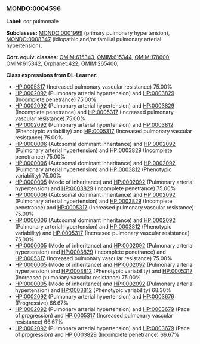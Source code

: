 
### [MONDO:0004596](http://purl.obolibrary.org/obo/MONDO_0004596)
**Label:** cor pulmonale

**Subclasses:** [MONDO:0001999](http://purl.obolibrary.org/obo/MONDO_0001999) (primary pulmonary hypertension), [MONDO:0008347](http://purl.obolibrary.org/obo/MONDO_0008347) (idiopathic and/or familial pulmonary arterial hypertension), 

**Corr. equiv. classes:** [OMIM:615343](http://purl.obolibrary.org/obo/OMIM_615343), [OMIM:615344](http://purl.obolibrary.org/obo/OMIM_615344), [OMIM:178600](http://purl.obolibrary.org/obo/OMIM_178600), [OMIM:615342](http://purl.obolibrary.org/obo/OMIM_615342), [Orphanet:422](http://www.orpha.net/ORDO/Orphanet_422), [OMIM:265400](http://purl.obolibrary.org/obo/OMIM_265400), 

**Class expressions from DL-Learner:**

- [HP:0005317](http://purl.obolibrary.org/obo/HP_0005317) (Increased pulmonary vascular resistance) 75.00%
- [HP:0002092](http://purl.obolibrary.org/obo/HP_0002092) (Pulmonary arterial hypertension) and [HP:0003829](http://purl.obolibrary.org/obo/HP_0003829) (Incomplete penetrance) 75.00%
- [HP:0002092](http://purl.obolibrary.org/obo/HP_0002092) (Pulmonary arterial hypertension) and [HP:0003829](http://purl.obolibrary.org/obo/HP_0003829) (Incomplete penetrance) and [HP:0005317](http://purl.obolibrary.org/obo/HP_0005317) (Increased pulmonary vascular resistance) 75.00%
- [HP:0002092](http://purl.obolibrary.org/obo/HP_0002092) (Pulmonary arterial hypertension) and [HP:0003812](http://purl.obolibrary.org/obo/HP_0003812) (Phenotypic variability) and [HP:0005317](http://purl.obolibrary.org/obo/HP_0005317) (Increased pulmonary vascular resistance) 75.00%
- [HP:0000006](http://purl.obolibrary.org/obo/HP_0000006) (Autosomal dominant inheritance) and [HP:0002092](http://purl.obolibrary.org/obo/HP_0002092) (Pulmonary arterial hypertension) and [HP:0003829](http://purl.obolibrary.org/obo/HP_0003829) (Incomplete penetrance) 75.00%
- [HP:0000006](http://purl.obolibrary.org/obo/HP_0000006) (Autosomal dominant inheritance) and [HP:0002092](http://purl.obolibrary.org/obo/HP_0002092) (Pulmonary arterial hypertension) and [HP:0003812](http://purl.obolibrary.org/obo/HP_0003812) (Phenotypic variability) 75.00%
- [HP:0000005](http://purl.obolibrary.org/obo/HP_0000005) (Mode of inheritance) and [HP:0002092](http://purl.obolibrary.org/obo/HP_0002092) (Pulmonary arterial hypertension) and [HP:0003829](http://purl.obolibrary.org/obo/HP_0003829) (Incomplete penetrance) 75.00%
- [HP:0000006](http://purl.obolibrary.org/obo/HP_0000006) (Autosomal dominant inheritance) and [HP:0002092](http://purl.obolibrary.org/obo/HP_0002092) (Pulmonary arterial hypertension) and [HP:0003829](http://purl.obolibrary.org/obo/HP_0003829) (Incomplete penetrance) and [HP:0005317](http://purl.obolibrary.org/obo/HP_0005317) (Increased pulmonary vascular resistance) 75.00%
- [HP:0000006](http://purl.obolibrary.org/obo/HP_0000006) (Autosomal dominant inheritance) and [HP:0002092](http://purl.obolibrary.org/obo/HP_0002092) (Pulmonary arterial hypertension) and [HP:0003812](http://purl.obolibrary.org/obo/HP_0003812) (Phenotypic variability) and [HP:0005317](http://purl.obolibrary.org/obo/HP_0005317) (Increased pulmonary vascular resistance) 75.00%
- [HP:0000005](http://purl.obolibrary.org/obo/HP_0000005) (Mode of inheritance) and [HP:0002092](http://purl.obolibrary.org/obo/HP_0002092) (Pulmonary arterial hypertension) and [HP:0003829](http://purl.obolibrary.org/obo/HP_0003829) (Incomplete penetrance) and [HP:0005317](http://purl.obolibrary.org/obo/HP_0005317) (Increased pulmonary vascular resistance) 75.00%
- [HP:0000005](http://purl.obolibrary.org/obo/HP_0000005) (Mode of inheritance) and [HP:0002092](http://purl.obolibrary.org/obo/HP_0002092) (Pulmonary arterial hypertension) and [HP:0003812](http://purl.obolibrary.org/obo/HP_0003812) (Phenotypic variability) and [HP:0005317](http://purl.obolibrary.org/obo/HP_0005317) (Increased pulmonary vascular resistance) 75.00%
- [HP:0000005](http://purl.obolibrary.org/obo/HP_0000005) (Mode of inheritance) and [HP:0002092](http://purl.obolibrary.org/obo/HP_0002092) (Pulmonary arterial hypertension) and [HP:0003812](http://purl.obolibrary.org/obo/HP_0003812) (Phenotypic variability) 68.30%
- [HP:0002092](http://purl.obolibrary.org/obo/HP_0002092) (Pulmonary arterial hypertension) and [HP:0003676](http://purl.obolibrary.org/obo/HP_0003676) (Progressive) 66.67%
- [HP:0002092](http://purl.obolibrary.org/obo/HP_0002092) (Pulmonary arterial hypertension) and [HP:0003679](http://purl.obolibrary.org/obo/HP_0003679) (Pace of progression) and [HP:0005317](http://purl.obolibrary.org/obo/HP_0005317) (Increased pulmonary vascular resistance) 66.67%
- [HP:0002092](http://purl.obolibrary.org/obo/HP_0002092) (Pulmonary arterial hypertension) and [HP:0003679](http://purl.obolibrary.org/obo/HP_0003679) (Pace of progression) and [HP:0003829](http://purl.obolibrary.org/obo/HP_0003829) (Incomplete penetrance) 66.67%


